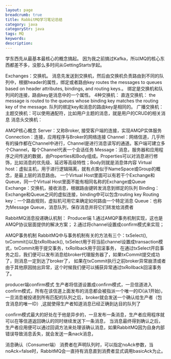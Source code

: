 ```yaml
---
layout: page
breadcrumb: true
title: RabbitMQ学习笔记总结
category: java
categoryStr: java
tags: MQ
keywords:
description:
---
```


学东西先从最基本最核心的概念搞起。
因为我之前搞过Kafka，所以MQ的核心东西都差不多，没那么多时间从GettingStarts学起。

Exchanges：交换机。
消息先发送到交换机，然后由交换机负责路由到不同的队列中，根据header的属性，绑定或者路由key
routes the messages to queues based on header attributes, bindings, and routing keys.。
绑定是交换机和队列间的连接，路由key是消息中的一个属性。
4种交换机：
直连交换机： the message is routed to the queues whose binding key matches the routing key of the message.
队列的绑定key和消息的路由key是相同的。
广播交换机：
主题交换机：可以使用通配符，比如用户主题的消息，就是用户的CRUD的相关消息
消息头交换机：

AMQP核心概念
Server：又称Broker, 接受客户端的连接，实现AMQP实体服务
Connection：连接，应用程序与Broker的网络连接
Channel：网络信道，几乎所有的操作都在Channel中进行，Channel是进行消息读写的通道。客户端可建立多个Channel，每个Channel代表一个会话任务
Message：消息，服务器和应用程序之间传送的数据，由Properties和Body组成。Properties可以对消息进行修饰，比如消息的优先级、延迟等高级特性；Body则就是消息体内容
Virtual host：虚拟主机，用于进行逻辑隔离，就有点类似于NameSpace或Group的概念，是最上层的消息路由。
一个Virtual Host里面可以有若干个Exchange和Queue，同一个Virtual Host里面不能有相同名称的Exchange或Queue
Exchange：交换机，接收消息，根据路由键转发消息到绑定的队列
Binding：Exchange和Queue之间的虚拟连接，binding中可以包含routing key
Routing key：一个路由规则，虚拟机可用它来确定如何路由一个特定消息
Queue：也称为Message Queue，消息队列，保存消息并将它们转发给消费者


RabbitMQ消息投递确认机制：
Producer端
1.通过AMQP事务机制实现，这也是AMQP协议层面提供的解决方案；
2.通过将channel设置成confirm模式来实现；

AMQP事务机制
RabbitMQ中与事务机制有关的方法有三个：txSelect(), txCommit()以及txRollback(),
txSelect用于将当前channel设置成transaction模式，txCommit用于提交事务，txRollback用于回滚事务，
在通过txSelect开启事务之后，我们便可以发布消息给broker代理服务器了，如果txCommit提交成功了，则消息一定到达了broker了，
如果在txCommit执行之前broker异常崩溃或者由于其他原因抛出异常，这个时候我们便可以捕获异常通过txRollback回滚事务了。

producer端confirm模式
生产者将信道设置成confirm模式，一旦信道进入confirm模式，所有在该信道上面发布的消息都会被指派一个唯一的ID(从1开始)，
一旦消息被投递到所有匹配的队列之后，broker就会发送一个确认给生产者（包含消息的唯一ID）,这就使得生产者知道消息已经正确到达目的队列了

confirm模式最大的好处在于他是异步的，一旦发布一条消息，生产者应用程序就可以在等信道返回确认的同时继续发送下一条消息，
当消息最终得到确认之后，生产者应用便可以通过回调方法来处理该确认消息，如果RabbitMQ因为自身内部错误导致消息丢失，就会发送一条nack消息，

消息确认（Consumer端）
消费者在声明队列时，可以指定noAck参数，当noAck=false时，RabbitMQ会一直持有消息直到消费者显式调用basicAck为止。


